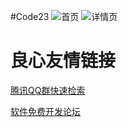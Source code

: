 #Code23
![首页](http://git.oschina.net/uploads/images/2016/0422/091619_f5c1aabb_386852.jpeg "首页")
![详情页](http://git.oschina.net/uploads/images/2016/0420/103524_b8988cfc_386852.jpeg "详情页")

 # 良心友情链接

[腾讯QQ群快速检索](http://u.720life.cn/s/8cf73f7c)

[软件免费开发论坛](http://u.720life.cn/s/bbb01dc0)